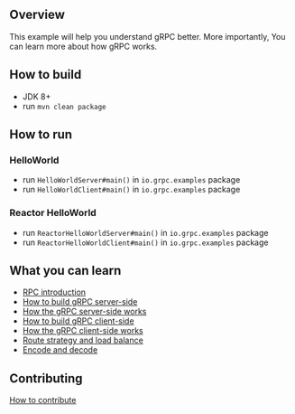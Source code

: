 ## Overview

This example will help you understand gRPC better. More importantly, You can learn more about how gRPC works. 

## How to build

+ JDK 8+
+ run `mvn clean package`

## How to run

### HelloWorld

+ run `HelloWorldServer#main()` in `io.grpc.examples` package
+ run `HelloWorldClient#main()` in `io.grpc.examples` package
    
### Reactor HelloWorld

+ run `ReactorHelloWorldServer#main()` in `io.grpc.examples` package
+ run `ReactorHelloWorldClient#main()` in `io.grpc.examples` package

## What you can learn

+ [RPC introduction](doc/RPC-INTRODUCTION.md)
+ [How to build gRPC server-side](doc/HOW-TO-BUILD-GRPC-SERVER-SIDE.md)
+ [How the gRPC server-side works](doc/HOW-THE-GRPC-SERVER-SIDE-WORKS.md)
+ [How to build gRPC client-side](doc/HOW-TO-BUILD-GRPC-CLIENT-SIDE.md)
+ [How the gRPC client-side works](doc/HOW-THE-GRPC-CLIENT-SIDE-WORKS.md)
+ [Route strategy and load balance](doc/ROUTE-STRATEGY-AND-LOADBALANCE.md)
+ [Encode and decode](doc/ENCODE-AND-DECODE.md)

## Contributing

[How to contribute](./CONTRIBUTING.md)
